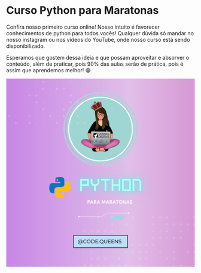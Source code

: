 # Curso Python para Maratonas

Confira nosso primeiro curso online!
Nosso intuito é favorecer conhecimentos de python para todos vocês! Qualquer dúvida só mandar no nosso instagram ou nos vídeos do YouTube, onde nosso curso está sendo disponibilizado.

Esperamos que gostem dessa ideia e que possam aproveitar e absorver o conteúdo, além de praticar, pois 90% das aulas serão de prática, pois é assim que aprendemos melhor! 😁

![Logo do Markdown](https://github.com/CodeQueens/CursoPython/blob/main/assets/Design%20sem%20nome%20(1).png)
